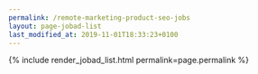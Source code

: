 ```yaml
---
permalink: /remote-marketing-product-seo-jobs
layout: page-jobad-list
last_modified_at: 2019-11-01T18:33:23+0100
---
```

{% include render_jobad_list.html permalink=page.permalink %}
